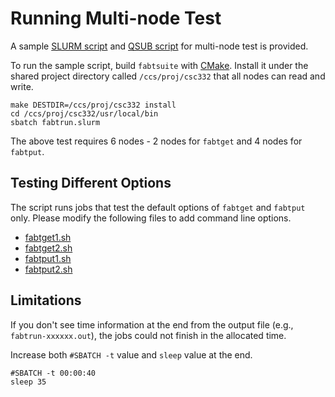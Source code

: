 # Running Multi-node Test

  A sample [SLURM script](../scripts/fabtrun.slurm) and [QSUB script](../scripts/fabtrun.qsub) for multi-node test is provided.

To run the sample script, build `fabtsuite` with [CMake](building_cmake.md).
Install it under the shared project directory called
`/ccs/proj/csc332` that all nodes can read and write.

    make DESTDIR=/ccs/proj/csc332 install 
    cd /ccs/proj/csc332/usr/local/bin
    sbatch fabtrun.slurm

The above test requires 6 nodes - 2 nodes for `fabtget` and 4 nodes for `fabtput`.

## Testing Different Options 

 The script runs jobs that test the default options of `fabtget` and `fabtput` only.
Please modify the following files to add command line options.

  * [fabtget1.sh](../scripts/fabtget1.sh)
  * [fabtget2.sh](../scripts/fabtget2.sh)
  * [fabtput1.sh](../scripts/fabtput1.sh)
  * [fabtput2.sh](../scripts/fabtput2.sh)

## Limitations

  If you don't see time information at the end
from the output file (e.g., `fabtrun-xxxxxx.out`),
the jobs could not finish in the allocated time.

  Increase both `#SBATCH -t` value and `sleep` value at the end.

    #SBATCH -t 00:00:40
    sleep 35

  

    



